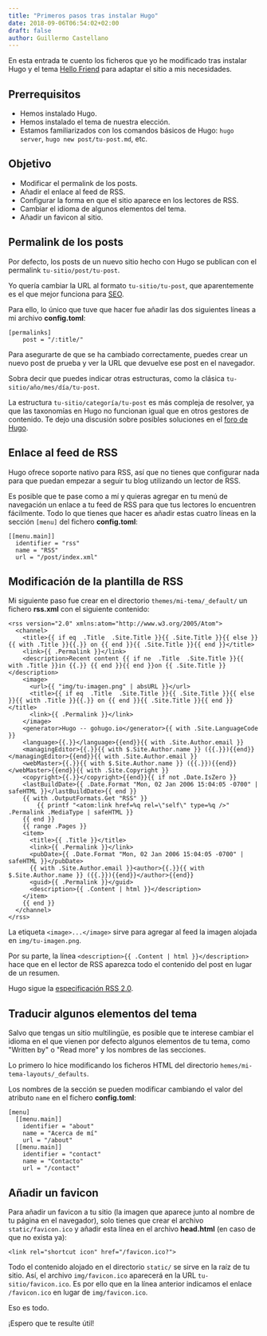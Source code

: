 ```yaml
---
title: "Primeros pasos tras instalar Hugo"
date: 2018-09-06T06:54:02+02:00
draft: false
author: Guillermo Castellano
---
```


En esta entrada te cuento los ficheros que yo he modificado tras instalar Hugo y el tema [Hello Friend](https://github.com/panr/hugo-theme-hello-friend) para adaptar el sitio a mis necesidades.

## Prerrequisitos

* Hemos instalado Hugo.
* Hemos instalado el tema de nuestra elección.
* Estamos familiarizados con los comandos básicos de Hugo: `hugo server`, `hugo new post/tu-post.md`, etc.

## Objetivo

* Modificar el permalink de los posts.
* Añadir el enlace al feed de RSS.
* Configurar la forma en que el sitio aparece en los lectores de RSS.
* Cambiar el idioma de algunos elementos del tema.
* Añadir un favicon al sitio.

## Permalink de los posts

Por defecto, los posts de un nuevo sitio hecho con Hugo se publican con el permalink `tu-sitio/post/tu-post`.

Yo quería cambiar la URL al formato `tu-sitio/tu-post`, que aparentemente es el que mejor funciona para [SEO](https://yoast.com/wordpress-seo-url-permalink/).

Para ello, lo único que tuve que hacer fue añadir las dos siguientes líneas a mi archivo **config.toml**:

```
[permalinks]
    post = "/:title/"
```

Para asegurarte de que se ha cambiado correctamente, puedes crear un nuevo post de prueba y ver la URL que devuelve ese post en el navegador.

Sobra decir que puedes indicar otras estructuras, como la clásica `tu-sitio/año/mes/día/tu-post`.

La estructura `tu-sitio/categoría/tu-post` es más compleja de resolver, ya que las taxonomías en Hugo no funcionan igual que en otros gestores de contenido. Te dejo una discusión sobre posibles soluciones en el [foro de Hugo](https://discourse.gohugo.io/t/does-hugo-support-categories-in-the-permalink/984/13).

## Enlace al feed de RSS

Hugo ofrece soporte nativo para RSS, así que no tienes que configurar nada para que puedan empezar a seguir tu blog utilizando un lector de RSS.

Es posible que te pase como a mí y quieras agregar en tu menú de navegación un enlace a tu feed de RSS para que tus lectores lo encuentren fácilmente. Todo lo que tienes que hacer es añadir estas cuatro líneas en la sección `[menu]` del fichero **config.toml**:

```
[[menu.main]]
  identifier = "rss"
  name = "RSS"
  url = "/post/index.xml"
```

## Modificación de la plantilla de RSS

Mi siguiente paso fue crear en el directorio `themes/mi-tema/_default/` un fichero **rss.xml** con el siguiente contenido:

```
<rss version="2.0" xmlns:atom="http://www.w3.org/2005/Atom">
  <channel>
    <title>{{ if eq  .Title  .Site.Title }}{{ .Site.Title }}{{ else }}{{ with .Title }}{{.}} on {{ end }}{{ .Site.Title }}{{ end }}</title>
    <link>{{ .Permalink }}</link>
    <description>Recent content {{ if ne  .Title  .Site.Title }}{{ with .Title }}in {{.}} {{ end }}{{ end }}on {{ .Site.Title }}</description>
    <image>
      <url>{{ "img/tu-imagen.png" | absURL }}</url>
      <title>{{ if eq  .Title  .Site.Title }}{{ .Site.Title }}{{ else }}{{ with .Title }}{{.}} on {{ end }}{{ .Site.Title }}{{ end }}</title>
      <link>{{ .Permalink }}</link>
    </image>
    <generator>Hugo -- gohugo.io</generator>{{ with .Site.LanguageCode }}
    <language>{{.}}</language>{{end}}{{ with .Site.Author.email }}
    <managingEditor>{{.}}{{ with $.Site.Author.name }} ({{.}}){{end}}</managingEditor>{{end}}{{ with .Site.Author.email }}
    <webMaster>{{.}}{{ with $.Site.Author.name }} ({{.}}){{end}}</webMaster>{{end}}{{ with .Site.Copyright }}
    <copyright>{{.}}</copyright>{{end}}{{ if not .Date.IsZero }}
    <lastBuildDate>{{ .Date.Format "Mon, 02 Jan 2006 15:04:05 -0700" | safeHTML }}</lastBuildDate>{{ end }}
    {{ with .OutputFormats.Get "RSS" }}
        {{ printf "<atom:link href=%q rel=\"self\" type=%q />" .Permalink .MediaType | safeHTML }}
    {{ end }}
    {{ range .Pages }}
    <item>
      <title>{{ .Title }}</title>
      <link>{{ .Permalink }}</link>
      <pubDate>{{ .Date.Format "Mon, 02 Jan 2006 15:04:05 -0700" | safeHTML }}</pubDate>
      {{ with .Site.Author.email }}<author>{{.}}{{ with $.Site.Author.name }} ({{.}}){{end}}</author>{{end}}
      <guid>{{ .Permalink }}</guid>
      <description>{{ .Content | html }}</description>
    </item>
    {{ end }}
  </channel>
</rss>
```

La etiqueta `<image>...</image>` sirve para agregar al feed la imagen alojada en `img/tu-imagen.png`.

Por su parte, la línea `<description>{{ .Content | html }}</description>` hace que en el lector de RSS aparezca todo el contenido del post en lugar de un resumen.

Hugo sigue la [especificación RSS 2.0](https://cyber.harvard.edu/rss/rss.html).

## Traducir algunos elementos del tema

Salvo que tengas un sitio multilingüe, es posible que te interese cambiar el idioma en el que vienen por defecto algunos elementos de tu tema, como "Written by" o "Read more" y los nombres de las secciones.

Lo primero lo hice modificando los ficheros HTML del directorio `hemes/mi-tema-layouts/_defaults`.

Los nombres de la sección se pueden modificar cambiando el valor del atributo `name` en el fichero **config.toml**:

```
[menu]
  [[menu.main]]
    identifier = "about"
    name = "Acerca de mí"
    url = "/about"
  [[menu.main]]
    identifier = "contact"
    name = "Contacto"
    url = "/contact"
```

## Añadir un favicon

Para añadir un favicon a tu sitio (la imagen que aparece junto al nombre de tu página en el navegador), solo tienes que crear el archivo `static/favicon.ico` y añadir esta línea en el archivo **head.html** (en caso de que no exista ya):

```
<link rel="shortcut icon" href="/favicon.ico?">
```

Todo el contenido alojado en el directorio `static/` se sirve en la raíz de tu sitio. Así, el archivo `img/favicon.ico` aparecerá en la URL `tu-sitio/favicon.ico`. Es por ello que en la línea anterior indicamos el enlace `/favicon.ico` en lugar de `img/favicon.ico`.

Eso es todo.

¡Espero que te resulte útil!
